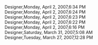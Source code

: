 ﻿Designer,Monday, April 2, 2007,6:34 PM  Designer,Monday, April 2, 2007,6:24 PM  Designer,Monday, April 2, 2007,6:23 PM  Designer,Monday, April 2, 2007,6:22 PM  Designer,Monday, April 2, 2007,6:16 PM  Designer,Saturday, March 31, 2007,5:08 AM  Designer,Tuesday, March 27, 2007,12:28 PM